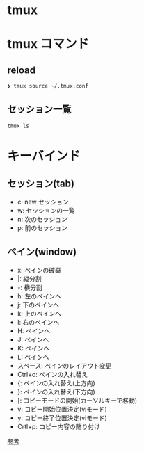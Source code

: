 # tmux

# tmux コマンド
## reload

```sh
❯ tmux source ~/.tmux.conf
```

## セッション一覧

```sh
tmux ls
```


# キーバインド
## セッション(tab)

- c: new セッション
- w: セッションの一覧
- n: 次のセッション
- p: 前のセッション

## ペイン(window)
- x: ペインの破棄
- |: 縦分割
- -: 横分割
- h: 左のペインへ
- j: 下のペインへ
- k: 上のペインへ
- l: 右のペインへ
- H: ペインへ
- J: ペインへ
- K: ペインへ
- L: ペインへ
- スペース: ペインのレイアウト変更
- Ctrl+o: ペインの入れ替え
- {: ペインの入れ替え(上方向)
- }: ペインの入れ替え(下方向)
- [: コピーモードの開始(カーソルキーで移動)
- v: コピー開始位置決定(viモード)
- y: コピー終了位置決定(viモード)
- Crtl+p: コピー内容の貼り付け


[参考](https://qiita.com/shin-ch13/items/9d207a70ccc8467f7bab)
